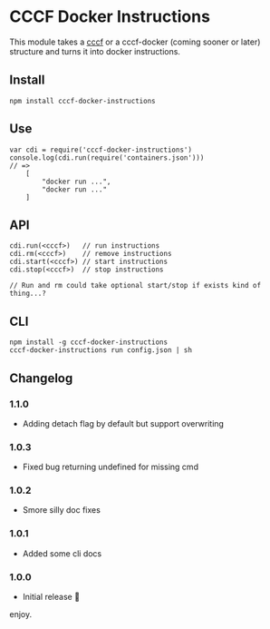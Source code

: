 # CCCF Docker Instructions

This module takes a [cccf](https://github.com/asbjornenge/cccf) or a cccf-docker (coming sooner or later) structure and turns it into docker instructions.

## Install

	npm install cccf-docker-instructions

## Use

	var cdi = require('cccf-docker-instructions')
	console.log(cdi.run(require('containers.json')))
	// =>
		[
			"docker run ...",
		 	"docker run ..."
		]

## API

	cdi.run(<cccf>)   // run instructions
	cdi.rm(<cccf>)    // remove instructions
	cdi.start(<cccf>) // start instructions
	cdi.stop(<cccf>)  // stop instructions

	// Run and rm could take optional start/stop if exists kind of thing...?

## CLI

	npm install -g cccf-docker-instructions
	cccf-docker-instructions run config.json | sh

## Changelog

### 1.1.0

* Adding detach flag by default but support overwriting

### 1.0.3

* Fixed bug returning undefined for missing cmd

### 1.0.2

* Smore silly doc fixes

### 1.0.1

* Added some cli docs

### 1.0.0

* Initial release :tada:

enjoy.